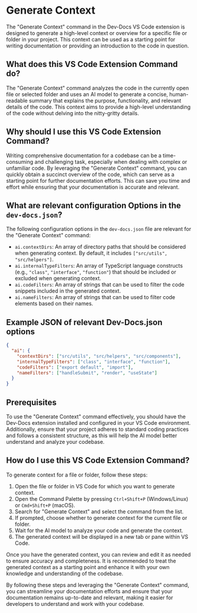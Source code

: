 # Generate Context

The "Generate Context" command in the Dev-Docs VS Code extension is designed to generate a high-level context or overview for a specific file or folder in your project. This context can be used as a starting point for writing documentation or providing an introduction to the code in question.

## What does this VS Code Extension Command do?

The "Generate Context" command analyzes the code in the currently open file or selected folder and uses an AI model to generate a concise, human-readable summary that explains the purpose, functionality, and relevant details of the code. This context aims to provide a high-level understanding of the code without delving into the nitty-gritty details.

## Why should I use this VS Code Extension Command?

Writing comprehensive documentation for a codebase can be a time-consuming and challenging task, especially when dealing with complex or unfamiliar code. By leveraging the "Generate Context" command, you can quickly obtain a succinct overview of the code, which can serve as a starting point for further documentation efforts. This can save you time and effort while ensuring that your documentation is accurate and relevant.

## What are relevant configuration Options in the `dev-docs.json`?

The following configuration options in the `dev-docs.json` file are relevant for the "Generate Context" command:

- `ai.contextDirs`: An array of directory paths that should be considered when generating context. By default, it includes `["src/utils", "src/helpers"]`.
- `ai.internalTypeFilters`: An array of TypeScript language constructs (e.g., `"class"`, `"interface"`, `"function"`) that should be included or excluded when generating context.
- `ai.codeFilters`: An array of strings that can be used to filter the code snippets included in the generated context.
- `ai.nameFilters`: An array of strings that can be used to filter code elements based on their names.

## Example JSON of relevant Dev-Docs.json options

```json
{
  "ai": {
    "contextDirs": ["src/utils", "src/helpers", "src/components"],
    "internalTypeFilters": ["class", "interface", "function"],
    "codeFilters": ["export default", "import"],
    "nameFilters": ["handleSubmit", "render", "useState"]
  }
}
```

## Prerequisites

To use the "Generate Context" command effectively, you should have the Dev-Docs extension installed and configured in your VS Code environment. Additionally, ensure that your project adheres to standard coding practices and follows a consistent structure, as this will help the AI model better understand and analyze your codebase.

## How do I use this VS Code Extension Command?

To generate context for a file or folder, follow these steps:

1. Open the file or folder in VS Code for which you want to generate context.
2. Open the Command Palette by pressing `Ctrl+Shift+P` (Windows/Linux) or `Cmd+Shift+P` (macOS).
3. Search for "Generate Context" and select the command from the list.
4. If prompted, choose whether to generate context for the current file or folder.
5. Wait for the AI model to analyze your code and generate the context.
6. The generated context will be displayed in a new tab or pane within VS Code.

Once you have the generated context, you can review and edit it as needed to ensure accuracy and completeness. It is recommended to treat the generated context as a starting point and enhance it with your own knowledge and understanding of the codebase.

By following these steps and leveraging the "Generate Context" command, you can streamline your documentation efforts and ensure that your documentation remains up-to-date and relevant, making it easier for developers to understand and work with your codebase.
  
  